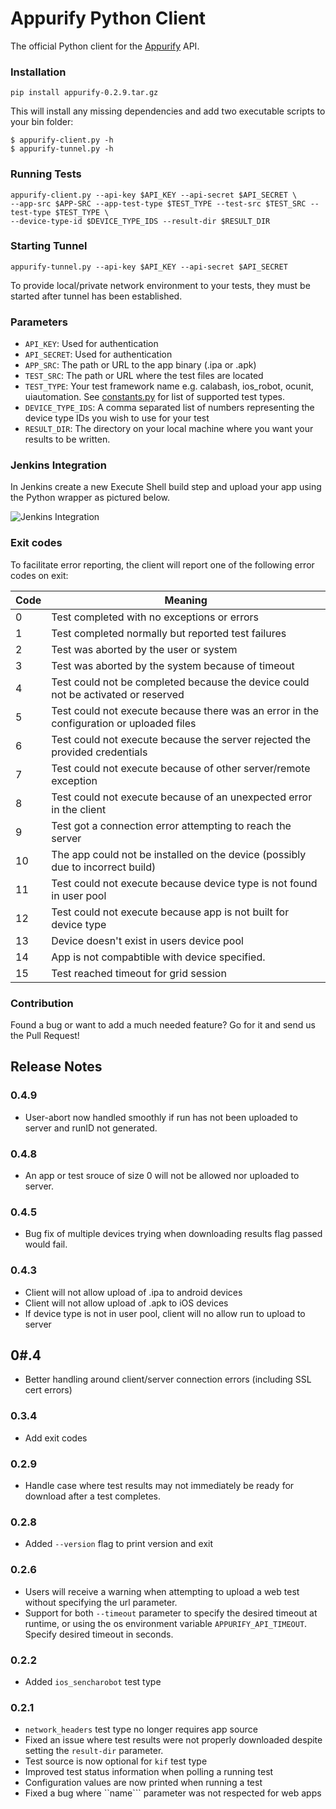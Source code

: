 # Appurify Python Client

The official Python client for the [Appurify](http://www.appurify.com) API.

### Installation

```
pip install appurify-0.2.9.tar.gz
```

This will install any missing dependencies and add two executable scripts to your bin folder:

```
$ appurify-client.py -h
$ appurify-tunnel.py -h
```

### Running Tests

```
appurify-client.py --api-key $API_KEY --api-secret $API_SECRET \
--app-src $APP-SRC --app-test-type $TEST_TYPE --test-src $TEST_SRC --test-type $TEST_TYPE \
--device-type-id $DEVICE_TYPE_IDS --result-dir $RESULT_DIR
```

### Starting Tunnel

```
appurify-tunnel.py --api-key $API_KEY --api-secret $API_SECRET
```

To provide local/private network environment to your tests, they must be started after tunnel has been established.

### Parameters

- `API_KEY`: Used for authentication
- `API_SECRET`: Used for authentication
- `APP_SRC`: The path or URL to the app binary (.ipa or .apk)
- `TEST_SRC`: The path or URL where the test files are located
- `TEST_TYPE`: Your test framework name e.g. calabash, ios_robot, ocunit, uiautomation. See [constants.py](https://github.com/appurify/appurify-python/blob/master/appurify/constants.py#L63) for list of supported test types.
- `DEVICE_TYPE_IDS`: A comma separated list of numbers representing the device type IDs you wish to use for your test
- `RESULT_DIR`: The directory on your local machine where you want your results to be written.

### Jenkins Integration

In Jenkins create a new Execute Shell build step and upload your app using the Python wrapper as pictured below.

![Jenkins Integration](https://raw.github.com/appurify/appurify-python/master/jenkins.png)

### Exit codes

To facilitate error reporting, the client will report one of the following error codes on exit:

|Code| Meaning |
|----|---------|
| 0  | Test completed with no exceptions or errors |
| 1  | Test completed normally but reported test failures |
| 2  | Test was aborted by the user or system |
| 3  | Test was aborted by the system because of timeout |
| 4  | Test could not be completed because the device could not be activated or reserved |
| 5  | Test could not execute because there was an error in the configuration or uploaded files |
| 6  | Test could not execute because the server rejected the provided credentials|
| 7  | Test could not execute because of other server/remote exception |
| 8  | Test could not execute because of an unexpected error in the client |
| 9  | Test got a connection error attempting to reach the server  |
| 10  | The app could not be installed on the device (possibly due to incorrect build) |
| 11  | Test could not execute because device type is not found in user pool  |
| 12  | Test could not execute because app is not built for device type |
| 13  |  Device doesn't exist in users device pool |
| 14  |  App is not compabtible with device specified. |
| 15  |  Test reached timeout for grid session |

### Contribution

Found a bug or want to add a much needed feature? Go for it and send us the Pull Request!

## Release Notes

### 0.4.9
- User-abort now handled smoothly if run has not been uploaded to server and runID not generated.  

### 0.4.8
- An app or test srouce of size 0 will not be allowed nor uploaded to server.

### 0.4.5
- Bug fix of multiple devices trying when downloading results flag passed would fail.

### 0.4.3
- Client will not allow upload of .ipa to android devices
- Client will not allow upload of .apk to iOS devices
- If device type is not in user pool, client will no allow run to upload to server

## 0#.4
- Better handling around client/server connection errors (including SSL cert errors)

### 0.3.4
- Add exit codes

### 0.2.9
- Handle case where test results may not immediately be ready for download after a test completes.

### 0.2.8 
- Added ```--version``` flag to print version and exit


### 0.2.6
- Users will receive a warning when attempting to upload a web test without specifying the url parameter.
- Support for both ```--timeout``` parameter to specify the desired timeout at runtime, or using the os environment variable ```APPURIFY_API_TIMEOUT```. Specify desired timeout in seconds. 

### 0.2.2

- Added ```ios_sencharobot``` test type 

### 0.2.1

- ```network_headers``` test type no longer requires app source
- Fixed an issue where test results were not properly downloaded despite setting the ```result-dir``` parameter.
- Test source is now optional for ```kif``` test type
- Improved test status information when polling a running test
- Configuration values are now printed when running a test
- Fixed a bug where ``name``` parameter was not respected for web apps
